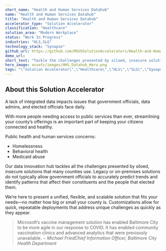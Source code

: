 ```yaml
---
short_name: "Health and Human Services Datahub"
name: "Health and Human Services Datahub"
title: "Health and Human Services Datahub"
accelerator_type: "Solution Accelerator"
classification: "Healthcare"
solution_area: "Modern Workplace"
status: "Work In Progress"
industries: "HLS,SLG"
technology_stack: "Synapse"
github_url: https://github.com/MSUSSolutionAccelerators/Health-and-Human-Services-Datahub-Solution-Accelerator
demo_url: 
short_text: "Tackle the challenges presented by siloed, insecure solutions that many counties use."
hero_image: assets/images/HHS_Datahub_Hero.png
tags: "\"Solution Accelerator\",\"Healthcare\",\"HLS\",\"SLG\",\"Synapse\""
---
```

## About this Solution Accelerator

A lack of integrated data impacts issues that government officials, data admins, and elected officials face daily.

With more people needing access to public services than ever, streamlining your county’s offerings is an important part of keeping your citizens connected and healthy.

Public health and human services concerns:

* Homelessness
* Behavioral health
* Medicaid abuse

Our data innovation hub tackles all the challenges presented by siloed, insecure solutions that many counties use. Legacy or on-premises solutions do not typically allow government officials to accurately predict trends and identify patterns that affect their constituents and the people that elected them.

We’re here to present a unified, flexible, and scalable solution that fits your needs—no matter how big or small your county is. Customizations allow for quick, repeatable deployments that address unique challenges as quickly as they appear.

> Microsoft’s vaccine management solution has enabled Baltimore City to be more agile in our response to COVID. It has enabled community vaccination clinics and advanced analytics that were previously unavailable. − _Michael FriedChief Information Officer, Baltimore City Health Department_
